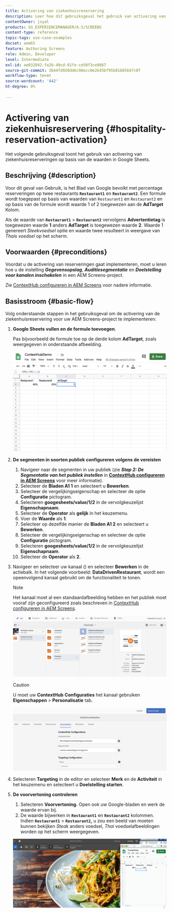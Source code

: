 ```yaml
---
title: Activering van ziekenhuisreservering
description: Leer hoe dit gebruiksgeval het gebruik van activering van ziekenhuisreservering aantoont op basis van de waarden in Google Sheets.
contentOwner: jsyal
products: SG_EXPERIENCEMANAGER/6.5/SCREENS
content-type: reference
topic-tags: use-case-examples
docset: aem65
feature: Authoring Screens
role: Admin, Developer
level: Intermediate
exl-id: ae032042-fa2b-49cd-91fe-ce50f3ce9867
source-git-commit: 3b44fd920dd6c98ecc0e2b45bf95b81685647c0f
workflow-type: tm+mt
source-wordcount: '442'
ht-degree: 0%

---
```


# Activering van ziekenhuisreservering {#hospitality-reservation-activation}

Het volgende gebruiksgeval toont het gebruik van activering van ziekenhuisreserveringen op basis van de waarden in Google Sheets.

## Beschrijving {#description}

Voor dit geval van Gebruik, is het Blad van Google bevolkt met percentage reserveringen op twee restaurants **`Restaurant1`** en **`Restaurant2`**. Een formule wordt toegepast op basis van waarden van `Restaurant1` en `Restaurant2` en op basis van de formule wordt waarde 1 of 2 toegewezen aan de **AdTarget** Kolom.

Als de waarde van **`Restaurant1`** > **`Restaurant2`** vervolgens **Advertentietag** is toegewezen waarde **1** anders **AdTarget** is toegewezen waarde **2**. Waarde 1 genereert *Steekvoedsel* optie en waarde twee resulteert in weergave van *Thais voedsel* op het scherm.

## Voorwaarden {#preconditions}

Voordat u de activering van reserveringen gaat implementeren, moet u leren hoe u de instelling ***Gegevensopslag***, ***Auditiesegmentatie*** en ***Doelstelling voor kanalen inschakelen*** in een AEM Screens-project.

Zie [ContextHub configureren in AEM Screens](configuring-context-hub.md) voor nadere informatie.

## Basisstroom {#basic-flow}

Volg onderstaande stappen in het gebruiksgeval om de activering van de ziekenhuisreservering voor uw AEM Screens-project te implementeren:

1. **Google Sheets vullen en de formule toevoegen**.

   Pas bijvoorbeeld de formule toe op de derde kolom **AdTarget**, zoals weergegeven in onderstaande afbeelding.

   ![screen_shot_2019-04-29at94132am](assets/screen_shot_2019-04-29at94132am.png)

1. **De segmenten in soorten publiek configureren volgens de vereisten**

   1. Navigeer naar de segmenten in uw publiek (zie ***Stap 2: De Segmentatie van het publiek instellen*** in **[ContextHub configureren in AEM Screens](configuring-context-hub.md)** voor meer informatie).
   1. Selecteer de **Bladen A1 1** en selecteert u **Bewerken**.
   1. Selecteer de vergelijkingseigenschap en selecteer de optie **Configuratie** pictogram.
   1. Selecteren **googesheets/value/1/2** in de vervolgkeuzelijst **Eigenschapnaam**.
   1. Selecteer de **Operator** als **gelijk** in het keuzemenu.
   1. Voer de **Waarde** als **1**.
   1. Selecteer op dezelfde manier de **Bladen A1 2** en selecteert u **Bewerken**.
   1. Selecteer de vergelijkingseigenschap en selecteer de optie **Configuratie** pictogram.
   1. Selecteren **googesheets/value/1/2** in de vervolgkeuzelijst **Eigenschapnaam**.
   1. Selecteer de **Operator** als **2**.

1. Navigeer en selecteer uw kanaal () en selecteer **Bewerken** in de actiebalk. In het volgende voorbeeld: **DataDrivenRestaurant**, wordt een opeenvolgend kanaal gebruikt om de functionaliteit te tonen.

   >[!NOTE]
   >
   >Het kanaal moet al een standaardafbeelding hebben en het publiek moet vooraf zijn geconfigureerd zoals beschreven in [ContextHub configureren in AEM Screens](configuring-context-hub.md).

   ![screen_shot_2019-05-08at14652pm](assets/screen_shot_2019-05-08at14652pm.png)

   >[!CAUTION]
   >
   >U moet uw **ContextHub** **Configuraties** het kanaal gebruiken **Eigenschappen** > **Personalisatie** tab.

   ![screen_shot_2019-05-08at114106am](assets/screen_shot_2019-05-08at114106am.png)

1. Selecteren **Targeting** in de editor en selecteer **Merk** en de **Activiteit** in het keuzemenu en selecteert u **Doelstelling starten**.
1. **De voorvertoning controleren**

   1. Selecteren **Voorvertoning.** Open ook uw Google-bladen en werk de waarde ervan bij.
   1. De waarde bijwerken in **`Restaurant1`** en **`Restaurant2`** kolommen. Indien **`Restaurant1`** > **`Restaurant2`,** u zou een beeld van moeten kunnen bekijken *Steak* anders voedsel, *Thai* voedselafbeeldingen worden op het scherm weergegeven.

   ![result5](assets/result5.gif)
